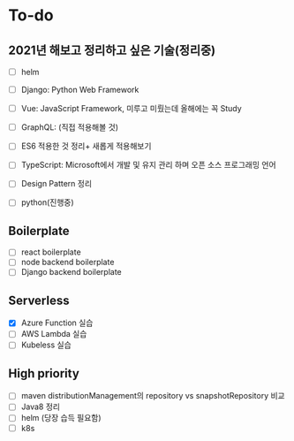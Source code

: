 # To-do
## 2021년 해보고 정리하고 싶은 기술(정리중)
- [ ] helm
- [ ] Django: Python Web Framework 
- [ ] Vue: JavaScript Framework, 미루고 미뤘는데 올해에는 꼭 Study
- [ ] GraphQL: (직접 적용해볼 것)
- [ ] ES6 적용한 것 정리+ 새롭게 적용해보기
- [ ] TypeScript: Microsoft에서 개발 및 유지 관리 하며 오픈 소스 프로그래밍 언어
- [ ] Design Pattern 정리
- [ ] python(진행중)


## Boilerplate
- [ ] react boilerplate
- [ ] node backend boilerplate
- [ ] Django backend boilerplate

## Serverless
  - [x] Azure Function 실습
  - [ ] AWS Lambda 실습
  - [ ] Kubeless 실습
  
## High priority
- [ ] maven distributionManagement의 repository vs snapshotRepository 비교
- [ ] Java8 정리
- [ ] helm (당장 습득 필요함)
- [ ] k8s
